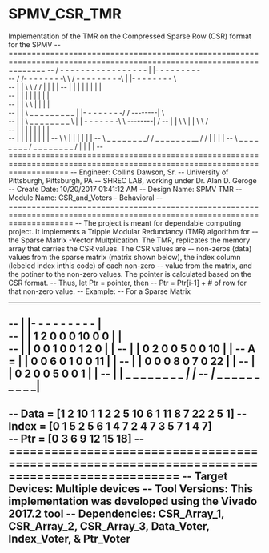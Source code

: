 # SPMV_CSR_TMR
Implementation of the TMR on the Compressed Sparse Row (CSR) format for the SPMV
--====================================================================================================================
--          / - - - - - - - -                - - - - - - - - -          | |- - - - - - - - -\
--        / /- - - - - - - -\ \           / - - - - - - -  - -\         | |- - - - - - - - \ \
--        | |                \ \         / /                            | |                | |
--        | |                            | |                            | |                | |    
--        | |                            | |                            | |                | |  
--        | |                            \ \                            | |                | |         \
--        | |                             \ \_ _ _ _ _ _ _ _ _          | |- - - - - - - -/ /  --------| \  
--        | |                              \ _ _ _ _ _ _ _ _  \         | | - - - - - - -\ \   --------|  /
--        | |                                                \ \        | |               \ \           /             
--        | |                                                 | |       | |               | |   
--        | |                                                 | |       | |               | |
--         \ \                                                | |       | |               | |
--          \ \_ _ _ _ _ _ _ _/ /            _ _ _ _ _ _ _ __ / /       | |               | |
--           \ _ _ _ _ _ _ _ _ /             _ _ _ _ _ _ _ _  /         | |               | |
-- =========================================================================================================================
-- Engineer: Collins Dawson, Sr.
-- University of Pittsburgh, Pittsburgh, PA
--  SHREC LAB, working under Dr. Alan D. Geroge
-- Create Date: 10/20/2017 01:41:12 AM
-- Design Name: SPMV TMR
-- Module Name: CSR_and_Voters - Behavioral
--==========================================================================================================================
-- The project is meant for dependable computing project. It implements a Tripple Modular Redundancy (TMR) algorithm for 
-- the Sparse Matrix -Vector Multplication. The TMR, replicates the memory array that carries the CSR values. The CSR values are
-- non-zeros (data) values from the sparse matrix (matrix shown below), the index column (lebeled index inthis code) of each non-zero 
-- value from the matrix, and the potiner to the non-zero values. The pointer is calculated based on the CSR format. 
-- Thus, let Ptr =  pointer, then 
--                Ptr = Ptr[i-1] + # of row for that non-zero value. 
-- Example:
-- For a Sparse Matrix
--                       - - - - -     - - - - - -                 
--                      | |- - - -     - - - - -  |    
--                      | | 1 2 0 0 0 10 0 0    | |     
--                      | | 0 0 1 0 0 1 2 0     | |
--                      | | 0 2 0 0 5 0 0 10    | |
--             A =      | | 0 0 6 0 1 0 0 11    | |
--                      | | 0 0 0 8 0 7 0 22    | |
--                      | | 0 2 0 0 5 0 0 1     | |
--                      | | _ _ _ _    _ _ _ _ _| | 
--                      |_ _ _ _ _     _ _ _ _ _ _|
--
--  Data  = [1 2 10 1 1 2 2 5 10 6 1 11 8 7 22 2 5 1]
--  Index = [0 1 5  2 5 6 1 4  7 2 4  7 3 5  7 1 4 7]    
--  Ptr   = [0 3 6  9 12 15 18] 
--==============================================================================================
-- Target Devices: Multiple devices
-- Tool Versions: This implementation was developed using the Vivado 2017.2 tool
-- Dependencies: CSR_Array_1, CSR_Array_2, CSR_Array_3, Data_Voter, Index_Voter, & Ptr_Voter 
-- 

